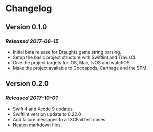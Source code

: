 # Changelog

## Version 0.1.0

### *Released 2017-06-15*

* Initial beta release for Draughts game string parsing.
* Setup the basic project structure with Swiftlint and TravisCI.
* Give the project targets for iOS, Mac, tvOS and watchOS.
* Make the project available to Cocoapods, Carthage and the SPM.

## Version 0.2.0

### *Released 2017-10-01*

* Swift 4 and Xcode 9 updates.
* Swiftlint version update to 0.22.0
* Add failure messages to all XCFail test cases.
* Neaten markdown files.
